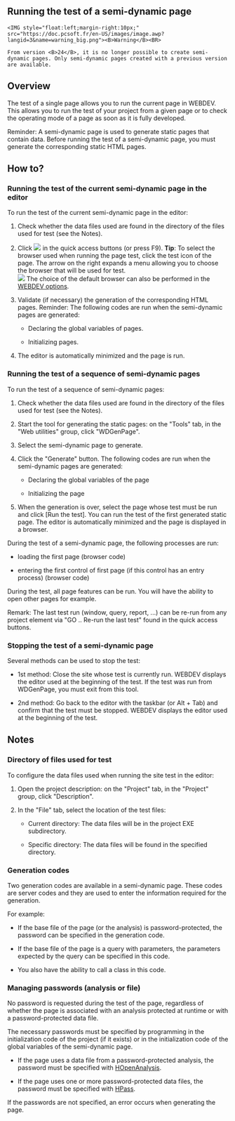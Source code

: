 
## Running the test of a semi-dynamic page
			

<DIV class="specObsolete">
	<IMG style="float:left;margin-right:10px;" src="https://doc.pcsoft.fr/en-US/images/image.awp?langid=3&name=warning_big.png"><B>Warning</B><BR>
	From version <B>24</B>, it is no longer possible to create semi-dynamic pages. Only semi-dynamic pages created with a previous version are available. 
</DIV><a name="NOTE1"></a>
<a name="NOTE1_1"></a>


## Overview
<a name="overview_ELTTEXTE000214"></a>
The test of a single page allows you to run the current page in WEBDEV. This allows you to run the test of your project from a given page or to check the operating mode of a page as soon as it is fully developed.

Reminder: A semi-dynamic page is used to generate static pages that contain data. Before running the test of a semi-dynamic page, you must generate the corresponding static HTML pages.

<a name="NOTE2"></a>
<a name="NOTE2_1"></a>


## How to?
<a name="how_ELTTEXTE000238"></a>


### Running the test of the current semi-dynamic page in the editor
<a name="running_the_test_the_current_semidynamic_page_the_editor_ELTPARAGRAPHE000023"></a>

To run the test of the current semi-dynamic page in the editor:

1. Check whether the data files used are found in the directory of the files used for test (see the Notes).

2. Click ![](https://doc.pcsoft.fr/en-US/images/image.awp?langid=3&name=ico_Go_Page.gif) in the quick access buttons (or press F9).
	**Tip**: To select the browser used when running the page test, click the test icon of the page. The arrow on the right expands a menu allowing you to choose the browser that will be used for test. <br>![](https://doc.pcsoft.fr/en-US/images/image.awp?langid=3&name=GO_PAGE_WB.gif)
 The choice of the default browser can also be performed in the [WEBDEV options](../Editeurs/2036001.md).

3. Validate (if necessary) the generation of the corresponding HTML pages.
	Reminder: The following codes are run when the semi-dynamic pages are generated:

	- Declaring the global variables of pages.

	- Initializing pages.




4. The editor is automatically minimized and the page is run.



<a name="NOTE2_2"></a>


### Running the test of a sequence of semi-dynamic pages
<a name="running_the_test_sequence_semidynamic_pages_ELTPARAGRAPHE000067"></a>

To run the test of a sequence of semi-dynamic pages:

1. Check whether the data files used are found in the directory of the files used for test (see the Notes).

2. Start the tool for generating the static pages: on the "Tools" tab, in the "Web utilities" group, click "WDGenPage".

3. Select the semi-dynamic page to generate.

4. Click the "Generate" button.
	The following codes are run when the semi-dynamic pages are generated:

	- Declaring the global variables of the page

	- Initializing the page




5. When the generation is over, select the page whose test must be run and click [Run the test]. You can run the test of the first generated static page. The editor is automatically minimized and the page is displayed in a browser.




During the test of a semi-dynamic page, the following processes are run:

- loading the first page (browser code)

- entering the first control of first page (if this control has an entry process) (browser code)




During the test, all page features can be run. You will have the ability to open other pages for example.

Remark: The last test run (window, query, report, ...) can be re-run from any project element via "GO .. Re-run the last test" found in the quick access buttons. 
<a name="NOTE2_3"></a>


### Stopping the test of a semi-dynamic page
<a name="stopping_the_test_semidynamic_page_ELTPARAGRAPHE000107"></a>

Several methods can be used to stop the test:

- 1st method: Close the site whose test is currently run. WEBDEV displays the editor used at the beginning of the test.
	If the test was run from WDGenPage, you must exit from this tool.

- 2nd method: Go back to the editor with the taskbar (or Alt + Tab) and confirm that the test must be stopped. WEBDEV displays the editor used at the beginning of the test.




<a name="NOTE3"></a>
<a name="NOTE3_1"></a>


## Notes
<a name="notes_ELTTEXTE000274"></a>


### Directory of files used for test
<a name="directory_files_used_for_test_ELTPARAGRAPHE000121"></a>

To configure the data files used when running the site test in the editor:

1. Open the project description: on the "Project" tab, in the "Project" group, click "Description".

2. In the "File" tab, select the location of the test files:

	- Current directory: The data files will be in the project EXE subdirectory.

	- Specific directory: The data files will be found in the specified directory.






<a name="NOTE3_2"></a>


### Generation codes
<a name="generation_codes_ELTPARAGRAPHE000139"></a>

Two generation codes are available in a semi-dynamic page. These codes are server codes and they are used to enter the information required for the generation.

For example:

- If the base file of the page (or the analysis) is password-protected, the password can be specified in the generation code.

- If the base file of the page is a query with parameters, the parameters expected by the query can be specified in this code.

- You also have the ability to call a class in this code.



<a name="NOTE3_3"></a>


### Managing passwords (analysis or file)
<a name="managing_passwords_analysis_file_ELTPARAGRAPHE000152"></a>

No password is requested during the test of the page, regardless of whether the page is associated with an analysis protected at runtime or with a password-protected data file.

The necessary passwords must be specified by programming in the initialization code of the project (if it exists) or in the initialization code of the global variables of the semi-dynamic page.

- If the page uses a data file from a password-protected analysis, the password must be specified with [HOpenAnalysis](../WDLang4/3044106.md).

- If the page uses one or more password-protected data files, the password must be specified with [HPass](../WDLang4/3044108.md).




If the passwords are not specified, an error occurs when generating the page.



